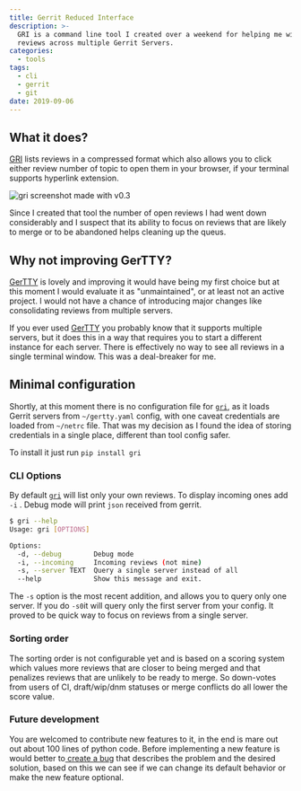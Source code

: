```yaml
---
title: Gerrit Reduced Interface
description: >-
  GRI is a command line tool I created over a weekend for helping me with code
  reviews across multiple Gerrit Servers.
categories:
  - tools
tags:
  - cli
  - gerrit
  - git
date: 2019-09-06
---
```


## What it does?

[GRI](https://github.com/pycontribs/gri) lists reviews in a compressed format which also allows you to click either review number of topic to open them in your browser, if your terminal supports hyperlink extension.

![gri screenshot made with v0.3](/content/gri-screenshot.png)

Since I created that tool the  number of open reviews I had went down considerably and I suspect that its ability to focus on reviews that are likely to merge or to be abandoned helps cleaning up the queus.

## Why not improving GerTTY?

[GerTTY](https://github.com/openstack/gertty) is lovely and improving it would have being my first choice but at this moment I would evaluate it as "unmaintained", or at least not an active project. I would not have a chance of introducing major changes like consolidating reviews from multiple servers.

If you ever used [GerTTY](https://github.com/openstack/gertty) you probably know that it supports multiple servers, but it does this in a way that requires you to start a different instance for each server. There is effectively no way to see all reviews in a single terminal window. This was a deal-breaker for me.

## Minimal configuration

Shortly, at this moment there is no configuration file for [`gri`](https://github.com/pycontribs/gri), as it loads Gerrit servers from `~/gertty.yaml` config, with one caveat credentials are loaded from `~/netrc` file. That was my decision as I found the idea of storing credentials in a single place, different than tool config safer.

To install it just run `pip install gri`

### CLI Options

By default [`gri`](https://github.com/pycontribs/gri) will list only your own reviews. To display incoming ones add `-i` . Debug mode will print `json` received from gerrit.

```bash
$ gri --help                                                                                                                                                              [11:33:34]
Usage: gri [OPTIONS]

Options:
  -d, --debug        Debug mode
  -i, --incoming     Incoming reviews (not mine)
  -s, --server TEXT  Query a single server instead of all
  --help             Show this message and exit.
```

The `-s` option is the most recent addition, and allows you to query only one server. If you do `-s0`it will query only the first server from your config. It proved to be quick way to focus on reviews from a single server.

### Sorting order

The sorting order is not configurable yet and is based on a scoring system which values more reviews that are closer to being merged and that penalizes reviews that are unlikely to be ready to merge. So down-votes from users of CI, draft/wip/dnm statuses or merge conflicts do all lower the score value.

### Future development

You are welcomed to contribute new features to it, in the end is mare out out about 100 lines of python code. Before implementing a new feature is would better to[ create a bug](https://github.com/pycontribs/gri/issues) that describes the problem and the desired solution, based on this we can see if we can change its default behavior or make the new feature optional.
